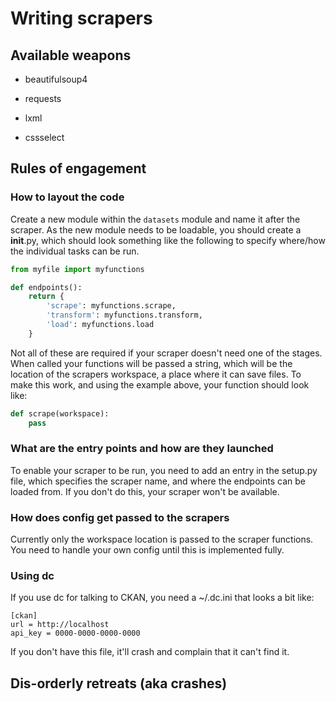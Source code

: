 # Writing scrapers

## Available weapons

* beautifulsoup4

* requests

* lxml

* cssselect


## Rules of engagement

### How to layout the code

Create a new module within the ```datasets``` module and name it after the scraper.  As the new module needs to be loadable, you should create a __init__.py, which should look something like the following to specify where/how the individual tasks can be run.

```python
from myfile import myfunctions

def endpoints():
    return {
        'scrape': myfunctions.scrape,
        'transform': myfunctions.transform,
        'load': myfunctions.load
    }
```

Not all of these are required if your scraper doesn't need one of the stages.  When called your functions will be passed a string, which will be the location of the scrapers workspace, a place where it can save files.  To make this work, and using the example above, your function should look like:

```python
def scrape(workspace):
    pass
```

### What are the entry points and how are they launched

To enable your scraper to be run, you need to add an entry in the setup.py file, which specifies the scraper name, and where the endpoints can be loaded from.  If you don't do this, your scraper won't be available.

### How does config get passed to the scrapers

Currently only the workspace location is passed to the scraper functions.  You need to handle your own config until this is implemented fully.


### Using dc

If you use dc for talking to CKAN, you need a ~/.dc.ini that looks a bit like:

```
[ckan]
url = http://localhost
api_key = 0000-0000-0000-0000
```

If you don't have this file, it'll crash and complain that it can't find it.

## Dis-orderly retreats (aka crashes)


